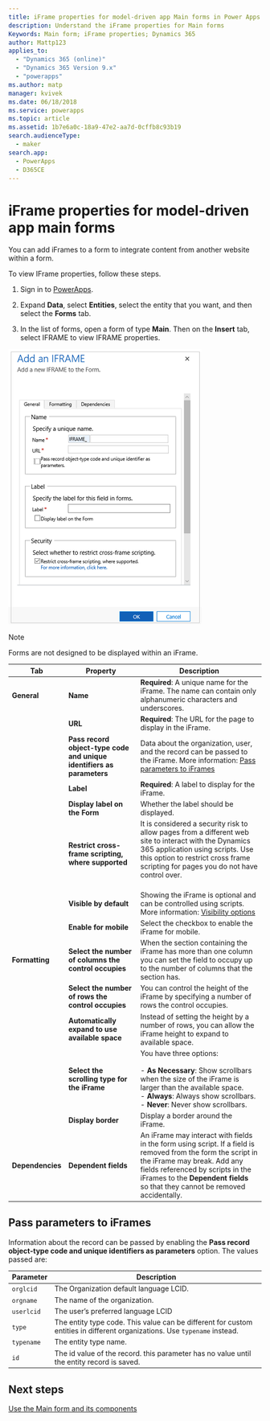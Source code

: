 ```yaml
---
title: iFrame properties for model-driven app Main forms in Power Apps | MicrosoftDocs
description: Understand the iFrame properties for Main forms
Keywords: Main form; iFrame properties; Dynamics 365
author: Mattp123
applies_to: 
  - "Dynamics 365 (online)"
  - "Dynamics 365 Version 9.x"
  - "powerapps"
ms.author: matp
manager: kvivek
ms.date: 06/18/2018
ms.service: powerapps
ms.topic: article
ms.assetid: 1b7e6a0c-18a9-47e2-aa7d-0cffb8c93b19
search.audienceType: 
  - maker
search.app: 
  - PowerApps
  - D365CE
---
```

# iFrame properties for model-driven app main forms

You can add iFrames to a form to integrate content from another website within a form. 

To view IFrame properties, follow these steps.

1.  Sign in to [PowerApps](https://make.powerapps.com/?utm_source=padocs&utm_medium=linkinadoc&utm_campaign=referralsfromdoc).

2.  Expand **Data**, select **Entities**, select the entity that you want, and then select the **Forms** tab. 

3. In the list of forms, open a form of type **Main**. Then on the **Insert** tab, select IFRAME to view IFRAME properties.

![iframe-properties](media/iframe-properties.png)


> [!NOTE]
> Forms are not designed to be displayed within an iFrame.  
  
|Tab|Property|Description|  
|---------|--------------|-----------------|  
|**General**|**Name**|**Required**: A unique name for the iFrame. The name can contain only alphanumeric characters and underscores.|  
||**URL**|**Required**: The URL for the page to display in the iFrame.|  
||**Pass record object-type code and unique identifiers as parameters**|Data about the organization, user, and the record can be passed to the iFrame. More information: [Pass parameters to iFrames](#pass-parameters-to-iframes) |  
||**Label**|**Required**: A label to display for the iFrame.|  
||**Display label on the Form**|Whether the label should be displayed.|  
||**Restrict cross-frame scripting, where supported**|It is considered a security risk to allow pages from a different web site to interact with the Dynamics 365 application using scripts. Use this option to restrict cross frame scripting for pages you do not have control over.<br /><br />|  
||**Visible by default**|Showing the iFrame is optional and can be controlled using scripts. More information: [Visibility options](visibility-options-legacy.md)|
||**Enable for mobile**|Select the checkbox to enable the iFrame for mobile.|  
|**Formatting**|**Select the number of columns the control occupies**|When the section containing the iFrame has more than one column you can set the field to occupy up to the number of columns that the section has.|  
||**Select the number of rows the control occupies**|You can control the height of the iFrame by specifying a number of rows the control occupies.|  
||**Automatically expand to use available space**|Instead of setting the height by a number of rows, you can allow the iFrame height to expand to available space.|  
||**Select the scrolling type for the iFrame**|You have three options:<br /><br /> - **As Necessary**: Show scrollbars when the size of the iFrame is larger than the available space.<br />- **Always**: Always show scrollbars.<br />- **Never**:  Never show scrollbars.|  
||**Display border**|Display a border around the iFrame.|  
|**Dependencies**|**Dependent fields**|An iFrame may interact with fields in the form using script. If a field is removed from the form the script in the iFrame may break. Add any fields referenced by scripts in the iFrames to the **Dependent fields** so that they cannot be removed accidentally.|  
  
## Pass parameters to iFrames  
 Information about the record can be passed by enabling the **Pass record object-type code and unique identifiers as parameters** option. The values passed are:  
  
|Parameter|Description|  
|---------------|-----------------|  
|`orglcid`|The Organization default language LCID.|  
|`orgname`|The name of the organization.|  
|`userlcid`|The user’s preferred language LCID|  
|`type`|The entity type code. This value can be different for custom entities in different organizations. Use `typename` instead.|  
|`typename`|The entity type name.|  
|`id`|The id value of the record. this parameter has no value until the entity record is saved.|  

## Next steps

[Use the Main form and its components](use-main-form-and-components.md)
